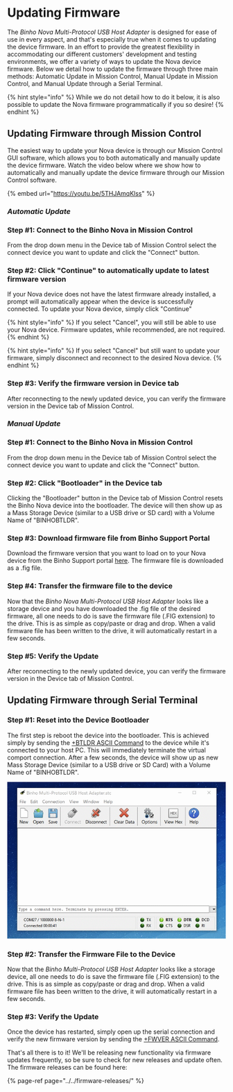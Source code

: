 # Updating Firmware

The _Binho Nova Multi-Protocol USB Host Adapter_ is designed for ease of use in every aspect, and that's especially true when it comes to updating the device firmware. In an effort to provide the greatest flexibility in accommodating our different customers' development and testing environments, we offer a variety of ways to update the Nova device firmware. Below we detail how to update the firmware through three main methods: Automatic Update in Mission Control, Manual Update in Mission Control, and Manual Update through a Serial Terminal.

{% hint style="info" %}
While we do not detail how to do it below, it is also possible to update the Nova firmware programmatically if you so desire!
{% endhint %}

## Updating Firmware through Mission Control

The easiest way to update your Nova device is through our Mission Control GUI software, which allows you to both automatically and manually update the device firmware. Watch the video below where we show how to automatically and manually update the device firmware through our Mission Control software.

{% embed url="https://youtu.be/5THJAmqKlss" %}

### _Automatic Update_

### Step \#1: Connect to the Binho Nova in Mission Control

From the drop down menu in the Device tab of Mission Control select the connect device you want to update and click the "Connect" button.

### Step \#2: Click "Continue" to automatically update to latest firmware version

If your Nova device does not have the latest firmware already installed, a prompt will automatically appear when the device is successfully connected. To update your Nova device, simply click "Continue"

{% hint style="info" %}
If you select "Cancel", you will still be able to use your Nova device. Firmware updates, while recommended, are not required.
{% endhint %}

{% hint style="info" %}
If you select "Cancel" but still want to update your firmware, simply disconnect and reconnect to the desired Nova device.
{% endhint %}

### Step \#3: Verify the firmware version in Device tab

After reconnecting to the newly updated device, you can verify the firmware version in the Device tab of Mission Control.

### _Manual Update_

### Step \#1: Connect to the Binho Nova in Mission Control

From the drop down menu in the Device tab of Mission Control select the connect device you want to update and click the "Connect" button.

### Step \#2: Click "Bootloader" in the Device tab

Clicking the "Bootloader" button in the Device tab of Mission Control resets the Binho Nova device into the bootloader. The device will then show up as a Mass Storage Device \(similar to a USB drive or SD card\) with a Volume Name of "BINHOBTLDR".

### Step \#3: Download firmware file from Binho Support Portal

Download the firmware version that you want to load on to your Nova device from the Binho Support portal [here](../../firmware-releases/). The firmware file is downloaded as a .fig file.

### Step \#4: Transfer the firmware file to the device

Now that the _Binho Nova Multi-Protocol USB Host Adapter_ looks like a storage device and you have downloaded the .fig file of the desired firmware, all one needs to do is save the firmware file \(.FIG extension\) to the drive. This is as simple as copy/paste or drag and drop. When a valid firmware file has been written to the drive, it will automatically restart in a few seconds.

### Step \#5: Verify the Update

After reconnecting to the newly updated device, you can verify the firmware version in the Device tab of Mission Control.

## Updating Firmware through Serial Terminal

### Step \#1: Reset into the Device Bootloader

The first step is reboot the device into the bootloader. This is achieved simply by sending the [+BTLDR ASCII Command](https://support.binho.io/user-guide/ascii-interface/device-commands#btldr) to the device while it's connected to your host PC. This will immediately terminate the virtual comport connection. After a few seconds, the device will show up as new Mass Storage Device \(similar to a USB drive or SD Card\) with a Volume Name of "BINHOBTLDR".

![](../../.gitbook/assets/firmwareupdate.gif)

### Step \#2: Transfer the Firmware File to the Device

Now that the _Binho Multi-Protocol USB Host Adapter_ looks like a storage device, all one needs to do is save the firmware file \(.FIG extension\) to the drive. This is as simple as copy/paste or drag and drop. When a valid firmware file has been written to the drive, it will automatically restart in a few seconds.

### Step \#3: Verify the Update

Once the device has restarted, simply open up the serial connection and verify the new firmware version by sending the [+FWVER ASCII Command](https://support.binho.io/user-guide/ascii-interface/device-commands#fwver).

That's all there is to it! We'll be releasing new functionality via firmware updates frequently, so be sure to check for new releases and update often. The firmware releases can be found here:

{% page-ref page="../../firmware-releases/" %}



